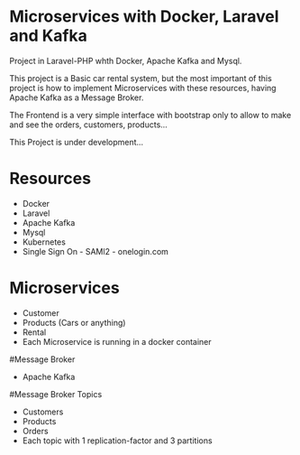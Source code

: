 # Microservices with Docker, Laravel and Kafka
Project in Laravel-PHP whth Docker, Apache Kafka and Mysql.  

This project is a Basic car rental system, but the most important of this project is how to implement Microservices 
with these resources, having Apache Kafka as a Message Broker.  

The Frontend is a very simple interface with bootstrap only to allow to make and see the orders, customers, products...   

This Project is under development...

# Resources
- Docker
- Laravel
- Apache Kafka
- Mysql
- Kubernetes
- Single Sign On - SAMl2 - onelogin.com

# Microservices
- Customer
- Products (Cars or anything)
- Rental  
- Each Microservice is running in a docker container

#Message Broker  
- Apache Kafka  

#Message Broker Topics
- Customers  
- Products  
- Orders
- Each topic with 1 replication-factor and 3 partitions
